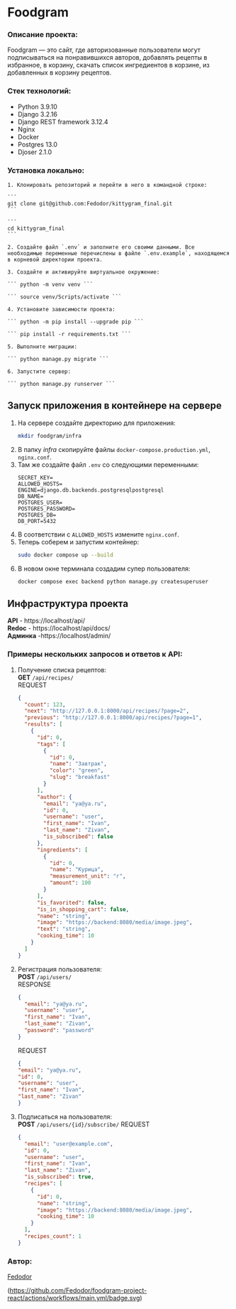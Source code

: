 # Foodgram

### Описание проекта:
Foodgram — это сайт, где авторизованные пользователи могут подписываться на понравившихся авторов, добавлять рецепты в избранное, в корзину, скачать список ингредиентов в корзине, из добавленных в корзину рецептов.

### Стек технологий:
- Python 3.9.10
- Django 3.2.16
- Django REST framework 3.12.4
- Nginx
- Docker
- Postgres 13.0
- Djoser 2.1.0

### Установка локально:

    1. Клонировать репозиторий и перейти в него в командной строке:

    ```
    git clone git@github.com:Fedodor/kittygram_final.git
    ```

    ```
    cd kittygram_final
    ```

    2. Создайте файл `.env` и заполните его своими данными. Все необходимые переменные перечислены в файле `.env.example`, находящемся в корневой директории проекта.

    3. Создайте и активируйте виртуальное окружение:

    ``` python -m venv venv ```

    ``` source venv/Scripts/activate ```

    4. Установите зависимости проекта:
    
    ``` python -m pip install --upgrade pip ```

    ``` pip install -r requirements.txt ```

    5. Выполните миграции:

    ``` python manage.py migrate ```

    6. Запустите сервер:

    ``` python manage.py runserver ```
  
## Запуск приложения в контейнере на сервере
1. На сервере создайте директорию для приложения:
    ```bash
    mkdir foodgram/infra
    ```
2. В папку _infra_ скопируйте файлы `docker-compose.production.yml`, `nginx.conf`.
3. Там же создайте файл `.env` со следующими переменными:
   ```
   SECRET_KEY=
   ALLOWED_HOSTS=
   ENGINE=django.db.backends.postgresqlpostgresql
   DB_NAME=
   POSTGRES_USER=
   POSTGRES_PASSWORD=
   POSTGRES_DB=
   DB_PORT=5432
   ```
4. В соответствии с `ALLOWED_HOSTS` измените `nginx.conf`.
5. Теперь соберем и запустим контейнер:
   ```bash
   sudo docker compose up --build
   ```
6. В новом окне терминала создадим супер пользователя:
   ```bash
   docker compose exec backend python manage.py createsuperuser
   ```

## Инфраструктура проекта
**API** - https://localhost/api/ \
**Redoc** - https://localhost/api/docs/ \
**Админка** -https://localhost/admin/

### Примеры нескольких запросов и ответов к API:

1. Получение списка рецептов: \
   **GET** `/api/recipes/` \
   REQUEST
   ```json
   {
     "count": 123,
     "next": "http://127.0.0.1:8000/api/recipes/?page=2",
     "previous": "http://127.0.0.1:8000/api/recipes/?page=1",
     "results": [
       {
         "id": 0,
         "tags": [
           {
             "id": 0,
             "name": "Завтрак",
             "color": "green",
             "slug": "breakfast"
           }
         ],
         "author": {
           "email": "ya@ya.ru",
           "id": 0,
           "username": "user",
           "first_name": "Ivan",
           "last_name": "Zivan",
           "is_subscribed": false
         },
         "ingredients": [
           {
             "id": 0,
             "name": "Курица",
             "measurement_unit": "г",
             "amount": 100
           }
         ],
         "is_favorited": false,
         "is_in_shopping_cart": false,
         "name": "string",
         "image": "https://backend:8080/media/image.jpeg",
         "text": "string",
         "cooking_time": 10
       }
     ]
   }
   ```
2. Регистрация пользователя: \
   **POST** `/api/users/` \
   RESPONSE
   ```json
   {
     "email": "ya@ya.ru",
     "username": "user",
     "first_name": "Ivan",
     "last_name": "Zivan",
     "password": "password"
   }
   ```
   REQUEST
   ```json
   {
   "email": "ya@ya.ru",
   "id": 0,
   "username": "user",
   "first_name": "Ivan",
   "last_name": "Zivan"
   }
   ```
3. Подписаться на пользователя: \
   **POST** `/api/users/{id}/subscribe/`
   REQUEST
   ```json
   {
     "email": "user@example.com",
     "id": 0,
     "username": "user",
     "first_name": "Ivan",
     "last_name": "Zivan",
     "is_subscribed": true,
     "recipes": [
       {
         "id": 0,
         "name": "string",
         "image": "https://backend:8080/media/image.jpeg",
         "cooking_time": 10
       }
     ],
     "recipes_count": 1
   }
   ```

### Автор:

[Fedodor](https://github.com/Fedodor)

(https://github.com/Fedodor/foodgram-project-react/actions/workflows/main.yml/badge.svg)